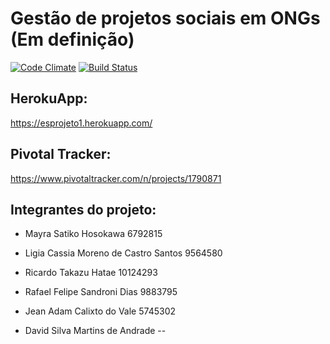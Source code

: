 # Gestão de projetos sociais em ONGs (Em definição)

[![Code Climate](https://codeclimate.com/github/lcmcs/ESProjeto/badges/gpa.svg)](https://codeclimate.com/github/lcmcs/ESProjeto)  [![Build Status](https://travis-ci.org/lcmcs/ESProjeto.svg?branch=master)](https://travis-ci.org/lcmcs/ESProjeto)

## HerokuApp:
https://esprojeto1.herokuapp.com/

## Pivotal Tracker: 
https://www.pivotaltracker.com/n/projects/1790871

## Integrantes do projeto:

+ Mayra Satiko Hosokawa                   6792815

+ Ligia Cassia Moreno de Castro Santos    9564580

+ Ricardo Takazu Hatae                    10124293

+ Rafael Felipe Sandroni Dias             9883795

+ Jean Adam Calixto do Vale               5745302

+ David Silva Martins de Andrade          --

